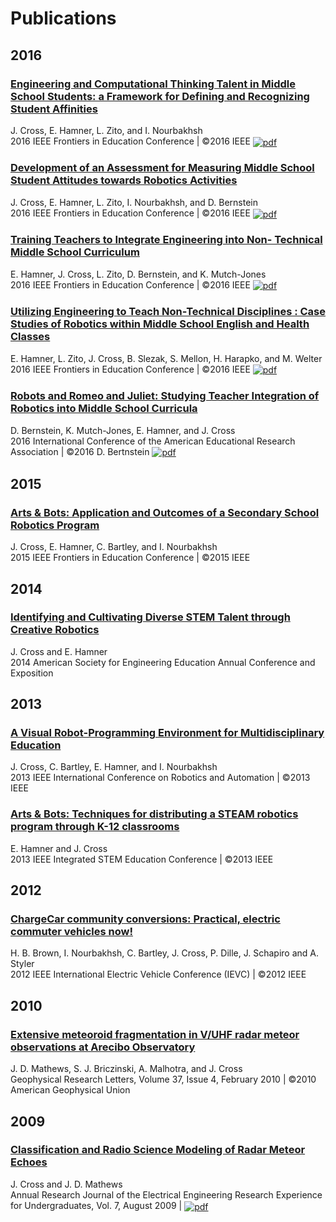 # [](#header-1)Publications

## [](#header-2)2016<a name="2016"></a>

### [](#header-3)[Engineering and Computational Thinking Talent in Middle School Students: a Framework for Defining and Recognizing Student Affinities](https://doi.org/10.1109/FIE.2016.7757720)
J. Cross,  E. Hamner, L. Zito, and I. Nourbakhsh<br>
2016 IEEE Frontiers in Education Conference &#124; &copy;2016 IEEE <a target="_blank" href="jenncross.github.io/docs/FIE2016_talent_authorcopy.pdf"><img src="jenncross.github.io/images/icons/google-drive-pdf-file smaller gray.png" align="absmiddle"  alt="pdf"></a>

### [](#header-3)[Development of an Assessment for Measuring Middle School Student Attitudes towards Robotics Activities](https://doi.org/10.1109/FIE.2016.7757677)
J. Cross,  E. Hamner, L. Zito, I. Nourbakhsh, and D. Bernstein<br>
2016 IEEE Frontiers in Education Conference &#124; &copy;2016 IEEE <a target="_blank" href="jenncross.github.io/docs/FIE2016Validation_authorcopy.pdf"><img src="jenncross.github.io/images/icons/google-drive-pdf-file smaller gray.png" align="absmiddle"  alt="pdf"></a>

### [](#header-3)[Training Teachers to Integrate Engineering into Non- Technical Middle School Curriculum](https://doi.org/10.1109/FIE.2016.7757528)
E. Hamner, J. Cross, L. Zito, D. Bernstein, and K. Mutch-Jones<br>
2016 IEEE Frontiers in Education Conference &#124; &copy;2016 IEEE <a target="_blank" href="jenncross.github.io/docs/FIE2016_teachertraining_authorcopy.pdf"><img src="jenncross.github.io/images/icons/google-drive-pdf-file smaller gray.png" align="absmiddle"  alt="pdf"></a>

### [](#header-3)[Utilizing Engineering to Teach Non-Technical Disciplines : Case Studies of Robotics within Middle School English and Health Classes](https://doi.org/10.1109/FIE.2016.7757486)
E. Hamner, L. Zito, J. Cross, B. Slezak, S. Mellon, H. Harapko, and M. Welter<br>
2016 IEEE Frontiers in Education Conference &#124; &copy;2016 IEEE <a target="_blank" href="jenncross.github.io/docs/FIE2016_CaseStudies_authorcopy.pdf"><img src="jenncross.github.io/images/icons/google-drive-pdf-file smaller gray.png" align="absmiddle"  alt="pdf"></a>

### [](#header-3)[Robots and Romeo and Juliet:  Studying Teacher Integration of Robotics into Middle School Curricula](../docs/1063849.1.pdf)
D. Bernstein, K. Mutch-Jones, E. Hamner, and J. Cross<br>
2016 International Conference of the American Educational Research Association &#124; &copy;2016 D. Bertnstein <a target="_blank" href="../docs/1063849.1.pdf"><img src="jenncross.github.io/images/icons/google-drive-pdf-file smaller gray.png" align="absmiddle"  alt="pdf"></a>

## [](#header-2)2015<a name="2015"></a>

### [](#header-3)[Arts & Bots: Application and Outcomes of a Secondary School Robotics Program](https://doi.org/10.1109/FIE.2015.7344375)
J. Cross, E. Hamner, C. Bartley, and I. Nourbakhsh<br>
2015 IEEE Frontiers in Education Conference &#124; &copy;2015 IEEE

## [](#header-2)2014<a name="2014"></a>

### [](#header-3)[Identifying and Cultivating Diverse STEM Talent through Creative Robotics](http://www.asee.org/public/conferences/32/papers/10169/view)
J. Cross and E. Hamner<br>
2014 American Society for Engineering Education Annual Conference and Exposition

## [](#header-2)2013<a name="2013"></a>

### [](#header-3)[A Visual Robot-Programming Environment for Multidisciplinary Education](https://doi.org/10.1109/ICRA.2013.6630613)
J. Cross, C. Bartley, E. Hamner, and I. Nourbakhsh<br>
2013 IEEE International Conference on Robotics and Automation &#124; &copy;2013 IEEE

### [](#header-3)[Arts & Bots: Techniques for distributing a STEAM robotics program through K-12 classrooms](https://doi.org/10.1109/ISECon.2013.6525207)
E. Hamner and J. Cross<br>
2013 IEEE Integrated STEM Education Conference &#124; &copy;2013 IEEE

## [](#header-2)2012<a name="2012"></a>

### [](#header-3)[ChargeCar community conversions: Practical, electric commuter vehicles now!](https://doi.org/10.1109/IEVC.2012.6183231)
H. B. Brown, I. Nourbakhsh, C. Bartley, J. Cross, P. Dille, J. Schapiro and A. Styler<br>
2012 IEEE International Electric Vehicle Conference (IEVC) &#124; &copy;2012 IEEE

## [](#header-2)2010<a name="2010"></a>

### [](#header-3)[Extensive meteoroid fragmentation in V/UHF radar meteor observations at Arecibo Observatory](http://dx.doi.org/10.1029/2009GL041967)
J. D. Mathews, S. J. Briczinski, A. Malhotra, and J. Cross<br>
Geophysical Research Letters, Volume 37, Issue 4, February 2010 &#124; &copy;2010 American Geophysical Union

## [](#header-2)2009<a name="2009"></a>

### [](#header-3)[Classification and Radio Science Modeling of Radar Meteor Echoes](http://www.ee.psu.edu/REU/REUPublications.aspx)
J. Cross and J. D. Mathews<br>
Annual Research Journal of the Electrical Engineering Research Experience for Undergraduates, Vol. 7, August 2009 &#124; <a target="_blank" href="jenncross.github.io/docs/jcross_2009_EEREU_MeteorClassification.pdf"><img src="jenncross.github.io/images/icons/google-drive-pdf-file smaller gray.png" align="absmiddle"  alt="pdf"></a>

